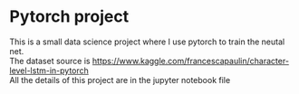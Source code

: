 # Pytorch project
This is a small data science project where I use pytorch to train the neutal net. <br />
The dataset source is https://www.kaggle.com/francescapaulin/character-level-lstm-in-pytorch <br />
All the details of this project are in the jupyter notebook file
